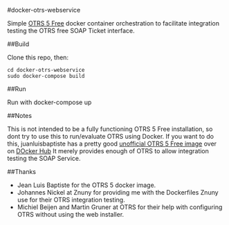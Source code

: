 #docker-otrs-webservice

Simple [OTRS 5 Free](https://www.otrs.com/software/) docker container orchestration to facilitate integration testing the OTRS free SOAP Ticket interface.

##Build

Clone this repo, then:

    cd docker-otrs-webservice
    sudo docker-compose build

##Run

Run with docker-compose up

##Notes

This is not intended to be a fully functioning OTRS 5 Free installation, so dont try to use this to run/evaluate OTRS using Docker. If you want to do this, juanluisbaptiste has a pretty good [unofficial OTRS 5 Free image](https://hub.docker.com/r/juanluisbaptiste/otrs/) over on [DOcker Hub](https://hub.docker.com/) It merely provides enough of OTRS to allow integration testing the SOAP Service.

##Thanks

* Jean Luis Baptiste for the OTRS 5 docker image.
* Johannes  Nickel at Znuny for providing me with the Dockerfiles Znuny use for their OTRS integration testing.
* Michiel Beijen and Martin Gruner at OTRS for their help with configuring OTRS without using the web installer.
